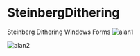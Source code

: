 # SteinbergDithering
Steinberg Dithering Windows Forms 
![alan1](https://user-images.githubusercontent.com/33639948/65805512-85ecb900-e18e-11e9-9ba4-c3af4b0a0fce.png)

![alan2](https://user-images.githubusercontent.com/33639948/65805535-9735c580-e18e-11e9-8759-37deb60fffa9.png)

